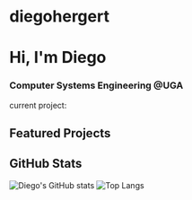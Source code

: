 # diegohergert

# Hi, I'm Diego
### Computer Systems Engineering @UGA

current project: 

## Featured Projects

## GitHub Stats
![Diego's GitHub stats](https://github-readme-stats.vercel.app/api?username=diegohergert&show_icons=true&theme=radical)
![Top Langs](https://github-readme-stats.vercel.app/api/top-langs/?username=diegohergert&layout=compact)
        
